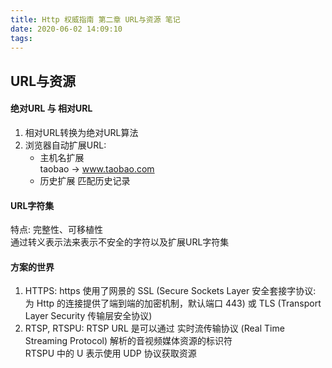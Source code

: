 ```yaml
---
title: Http 权威指南 第二章 URL与资源 笔记
date: 2020-06-02 14:09:10
tags:
---
```


## URL与资源
#### 绝对URL 与 相对URL
1. 相对URL转换为绝对URL算法
2. 浏览器自动扩展URL:
    - 主机名扩展  
      taobao -> www.taobao.com
    - 历史扩展
      匹配历史记录  

#### URL字符集
特点: 完整性、可移植性  
通过转义表示法来表示不安全的字符以及扩展URL字符集

#### 方案的世界
1. HTTPS: https 使用了网景的 SSL (Secure Sockets Layer 安全套接字协议: 为 Http 的连接提供了端到端的加密机制，默认端口 443) 或 TLS (Transport Layer Security 传输层安全协议)
2. RTSP, RTSPU: RTSP URL 是可以通过 实时流传输协议 (Real Time Streaming Protocol) 解析的音视频媒体资源的标识符  
RTSPU 中的 U 表示使用 UDP 协议获取资源